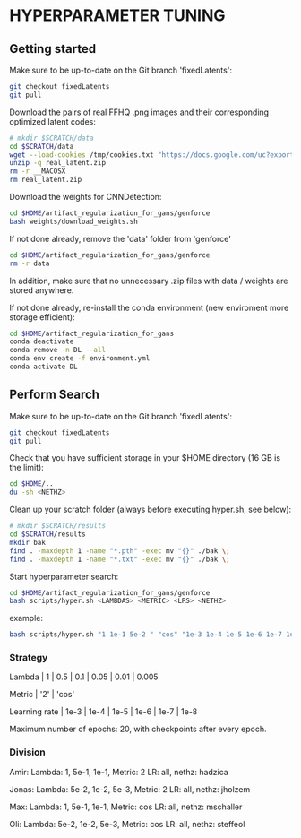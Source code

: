 # HYPERPARAMETER TUNING

## Getting started

Make sure to be up-to-date on the Git branch 'fixedLatents':
```bash
git checkout fixedLatents
git pull
```

Download the pairs of real FFHQ .png images and their corresponding optimized latent codes:
```bash
# mkdir $SCRATCH/data
cd $SCRATCH/data
wget --load-cookies /tmp/cookies.txt "https://docs.google.com/uc?export=download&confirm=$(wget --quiet --save-cookies /tmp/cookies.txt --keep-session-cookies --no-check-certificate 'https://docs.google.com/uc?export=download&id=1xuXvFYXcm01Z1OBcd8BhSeK7bEIwZk7-' -O- | sed -rn 's/.*confirm=([0-9A-Za-z_]+).*/\1\n/p')&id=1xuXvFYXcm01Z1OBcd8BhSeK7bEIwZk7-" -O real_latent.zip && rm -rf /tmp/cookies.txt
unzip -q real_latent.zip
rm -r __MACOSX
rm real_latent.zip
```

Download the weights for CNNDetection:
```bash
cd $HOME/artifact_regularization_for_gans/genforce
bash weights/download_weights.sh
```

If not done already, remove the 'data' folder from 'genforce'

```bash
cd $HOME/artifact_regularization_for_gans/genforce
rm -r data
```
In addition, make sure that no unnecessary .zip files with data / weights are stored anywhere.

If not done already, re-install the conda environment (new enviroment more storage efficient):
```bash
cd $HOME/artifact_regularization_for_gans
conda deactivate
conda remove -n DL --all
conda env create -f environment.yml
conda activate DL
```

## Perform Search

Make sure to be up-to-date on the Git branch 'fixedLatents':
```bash
git checkout fixedLatents
git pull
```

Check that you have sufficient storage in your $HOME directory (16 GB is the limit):
```bash
cd $HOME/..
du -sh <NETHZ>
```

Clean up your scratch folder (always before executing hyper.sh, see below):
```bash
# mkdir $SCRATCH/results
cd $SCRATCH/results
mkdir bak
find . -maxdepth 1 -name "*.pth" -exec mv "{}" ./bak \;
find . -maxdepth 1 -name "*.txt" -exec mv "{}" ./bak \;
```

Start hyperparameter search:
```bash
cd $HOME/artifact_regularization_for_gans/genforce
bash scripts/hyper.sh <LAMBDAS> <METRIC> <LRS> <NETHZ>
```
example:

```bash
bash scripts/hyper.sh "1 1e-1 5e-2 " "cos" "1e-3 1e-4 1e-5 1e-6 1e-7 1e-8" "mschaller"
```

### Strategy

Lambda | 1 | 0.5 | 0.1 | 0.05 | 0.01 | 0.005 

Metric | '2' | 'cos'

Learning rate | 1e-3 | 1e-4 | 1e-5 | 1e-6 | 1e-7 | 1e-8

Maximum number of epochs: 20, with checkpoints after every epoch.


### Division

Amir:   Lambda: 1, 5e-1, 1e-1,          Metric: 2   LR: all,    nethz: hadzica

Jonas:  Lambda: 5e-2, 1e-2, 5e-3,       Metric: 2   LR: all,    nethz: jholzem

Max:    Lambda: 1, 5e-1, 1e-1,          Metric: cos   LR: all,    nethz: mschaller

Oli:    Lambda: 5e-2, 1e-2, 5e-3,       Metric: cos   LR: all,    nethz: steffeol
